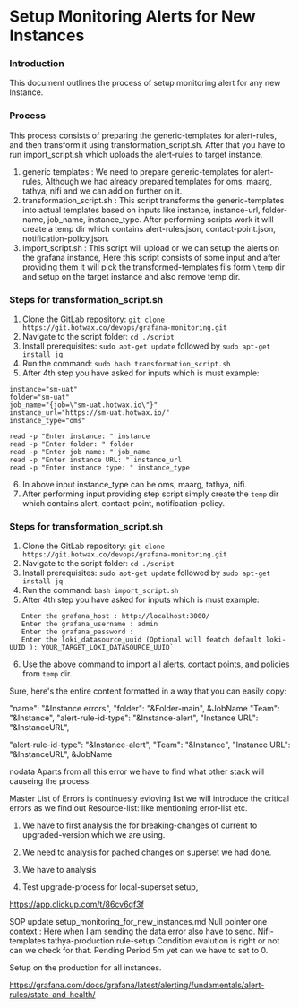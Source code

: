 # Setup Monitoring Alerts for New Instances

### Introduction
This document outlines the process of setup monitoring alert for any new Instance.

### Process 
This process consists of preparing the generic-templates for alert-rules, and then transform it using transformation_script.sh. After that you have to run import_script.sh which uploads the alert-rules to target instance.
1. generic templates : We need to prepare generic-templates for alert-rules, Although we had already prepared templates for oms, maarg, tathya, nifi and we can add on further on it. 
2. transformation_script.sh : This script transforms the generic-templates into actual templates based on inputs like instance, instance-url, folder-name, job_name, instance_type. After performing scripts work it will create a temp dir which contains alert-rules.json, contact-point.json, notification-policy.json.
3. import_script.sh : This script will upload or we can setup the alerts on the grafana instance, Here this script consists of some input and after providing them it will pick the transformed-templates fils form `\temp` dir and setup on the target instance and also remove temp dir.

### Steps for transformation_script.sh
1. Clone the GitLab repository: `git clone https://git.hotwax.co/devops/grafana-monitoring.git`
2. Navigate to the script folder: `cd ./script`
3. Install prerequisites: `sudo apt-get update` followed by `sudo apt-get install jq`
4. Run the command: `sudo bash transformation_script.sh`
5. After 4th step you have asked for inputs which is must example:
``` 
instance="sm-uat"
folder="sm-uat"
job_name="{job=\"sm-uat.hotwax.io\"}"
instance_url="https://sm-uat.hotwax.io/"
instance_type="oms" 

read -p "Enter instance: " instance
read -p "Enter folder: " folder
read -p "Enter job name: " job_name
read -p "Enter instance URL: " instance_url
read -p "Enter instance type: " instance_type
```
6. In above input instance_type can be oms, maarg, tathya, nifi.
7. After performing input providing step script simply create the `temp` dir which contains alert, contact-point, notification-policy.


### Steps for transformation_script.sh
1. Clone the GitLab repository: `git clone https://git.hotwax.co/devops/grafana-monitoring.git`
2. Navigate to the script folder: `cd ./script`
3. Install prerequisites: `sudo apt-get update` followed by `sudo apt-get install jq`
4. Run the command: `bash import_script.sh`
5. After 4th step you have asked for inputs which is must example:
``` 
   Enter the grafana_host : http://localhost:3000/
   Enter the grafana_username : admin
   Enter the grafana_password :
   Enter the loki_datasource_uuid (Optional will featch default loki-UUID ): YOUR_TARGET_LOKI_DATASOURCE_UUID`
```
6. Use the above command to import all alerts, contact points, and policies from `temp` dir.


Sure, here's the entire content formatted in a way that you can easily copy:



"name": "&Instance errors",
"folder": "&Folder-main",
 &JobName
"Team": "&Instance",
"alert-rule-id-type": "&Instance-alert",
"Instance URL": "&InstanceURL",

"alert-rule-id-type": "&Instance-alert",
 "Team": "&Instance",
 "Instance URL": "&InstanceURL",
&JobName

nodata
Aparts from all this error we have to find what other stack will causeing the process.

Master List of Errors is continuesly evloving list we will introduce the critical errors as we find out
Resource-list: like mentioning error-list etc.

1. We have to first analysis the for breaking-changes of current to upgraded-version which we are using.

2. We need to analysis for pached changes on superset we had done.

3. We have to analysis   

2. Test upgrade-process for local-superset setup,


https://app.clickup.com/t/86cv6qf3f


SOP update
setup_monitoring_for_new_instances.md
Null pointer one context : Here when I am sending the data error also have to send.
Nifi-templates
tathya-production rule-setup
Condition evalution is right or not can we check for that.
Pending Period 5m yet can we have to set to 0.

Setup on the production for all instances.


https://grafana.com/docs/grafana/latest/alerting/fundamentals/alert-rules/state-and-health/

